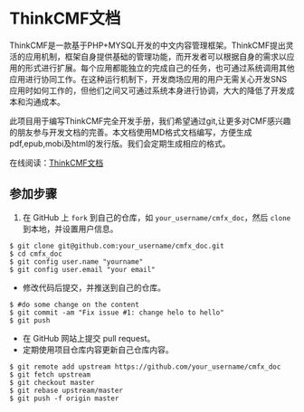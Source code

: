 # ThinkCMF文档

ThinkCMF是一款基于PHP+MYSQL开发的中文内容管理框架。ThinkCMF提出灵活的应用机制，框架自身提供基础的管理功能，而开发者可以根据自身的需求以应用的形式进行扩展。每个应用都能独立的完成自己的任务，也可通过系统调用其他应用进行协同工作。在这种运行机制下，开发商场应用的用户无需关心开发SNS应用时如何工作的，但他们之间又可通过系统本身进行协调，大大的降低了开发成本和沟通成本。

此项目用于编写ThinkCMF完全开发手册，我们希望通过git,让更多对CMF感兴趣的朋友参与开发文档的完善。本文档使用MD格式文档编写，方便生成pdf,epub,mobi及html的发行版。我们会定期生成相应的格式。

在线阅读：[ThinkCMF文档](http://www.thinkcmf.com/docs/cmfx)


## 参加步骤
1. 在 GitHub 上 `fork` 到自己的仓库，如 `your_username/cmfx_doc`，然后 `clone` 到本地，并设置用户信息。
```
$ git clone git@github.com:your_username/cmfx_doc.git
$ cd cmfx_doc
$ git config user.name "yourname"
$ git config user.email "your email"
```
* 修改代码后提交，并推送到自己的仓库。
```
$ #do some change on the content
$ git commit -am "Fix issue #1: change helo to hello"
$ git push
```
* 在 GitHub 网站上提交 pull request。
* 定期使用项目仓库内容更新自己仓库内容。
```
$ git remote add upstream https://github.com/your_username/cmfx_doc
$ git fetch upstream
$ git checkout master
$ git rebase upstream/master
$ git push -f origin master
```